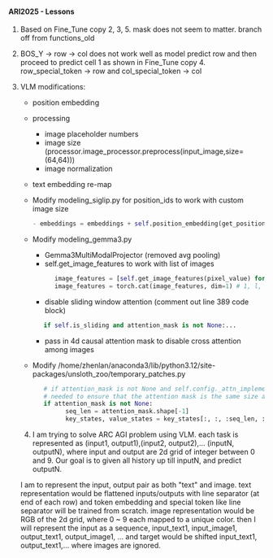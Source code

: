 #### ARI2025 - Lessons
1. Based on Fine_Tune copy 2, 3, 5. mask does not seem to matter. branch off from functions_old
2. BOS_Y -> row -> col does not work well as model predict row and then proceed to predict cell 1 as shown in
   Fine_Tune copy 4. row_special_token -> row and col_special_token -> col
3. VLM modifications:
      - position embedding
      - processing
         - image placeholder numbers
         - image size (processor.image_processor.preprocess(input_image,size=(64,64)))
         - image normalization
      - text embedding re-map
      - Modify modeling_siglip.py for position_ids to work with custom image size
         ```python
         - embeddings = embeddings + self.position_embedding(get_position_ids(height, width))
         ```

      - Modify modeling_gemma3.py
         - Gemma3MultiModalProjector (removed avg pooling)
         - self.get_image_features to work with list of images
         ```python        
               image_features = [self.get_image_features(pixel_value) for pixel_value in pixel_values] # 1, l_i, h
               image_features = torch.cat(image_features, dim=1) # 1, l, h
         ```

         - disable sliding window attention (comment out line 389 code block)
         ```python
            if self.is_sliding and attention_mask is not None:...
         ```

         - pass in 4d causal attention mask to disable cross attention among images
      - Modify /home/zhenlan/anaconda3/lib/python3.12/site-packages/unsloth_zoo/temporary_patches.py
         ```python        
            # if attention_mask is not None and self.config._attn_implementation == "flash_attention_2":
            # needed to ensure that the attention mask is the same size as the key and value states
            if attention_mask is not None:
                  seq_len = attention_mask.shape[-1]
                  key_states, value_states = key_states[:, :, :seq_len, :], value_states[:, :, :seq_len, :]
         ```
   4. I am trying to solve ARC AGI problem using VLM. each task is represented as (input1, output1),(input2, output2),... (inputN, outputN), where input and output are 2d grid of integer between 0 and 9. Our goal is to given all history up till inputN, and predict outputN. 
   
   I am to represent the input, output pair as both "text" and image. text representation would be flattened inputs/outputs with line separator (at end of each row) and token embedding and special token like line separator will be trained from scratch. image representation would be RGB of the 2d grid, where 0 ~ 9 each mapped to a unique color. then I will represent the input as a sequence, input_text1, input_image1, output_text1, output_image1, ... and target would be shifted input_text1, output_text1,... where images are ignored.


